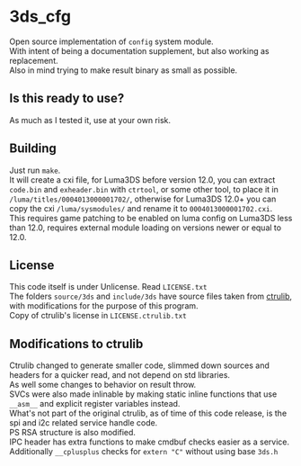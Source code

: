 # 3ds_cfg

Open source implementation of `config` system module.\
With intent of being a documentation supplement, but also working as replacement.\
Also in mind trying to make result binary as small as possible.

## Is this ready to use?

As much as I tested it, use at your own risk.

## Building

Just run `make`.\
It will create a cxi file, for Luma3DS before version 12.0, you can extract `code.bin` and `exheader.bin` with `ctrtool`, or some other tool, to place it in `/luma/titles/0004013000001702/`, otherwise for Luma3DS 12.0+ you can copy the cxi `/luma/sysmodules/` and rename it to `0004013000001702.cxi`.\
This requires game patching to be enabled on luma config on Luma3DS less than 12.0, requires external module loading on versions newer or equal to 12.0.

## License

This code itself is under Unlicense. Read `LICENSE.txt`\
The folders `source/3ds` and `include/3ds` have source files taken from [ctrulib](https://github.com/devkitPro/libctru), with modifications for the purpose of this program.\
Copy of ctrulib's license in `LICENSE.ctrulib.txt`

## Modifications to ctrulib

Ctrulib changed to generate smaller code, slimmed down sources and headers for a quicker read, and not depend on std libraries.\
As well some changes to behavior on result throw.\
SVCs were also made inlinable by making static inline functions that use `__asm__` and explicit register variables instead.\
What's not part of the original ctrulib, as of time of this code release, is the spi and i2c related service handle code.\
PS RSA structure is also modified.\
IPC header has extra functions to make cmdbuf checks easier as a service.\
Additionally `__cplusplus` checks for `extern "C"` without using base `3ds.h`
